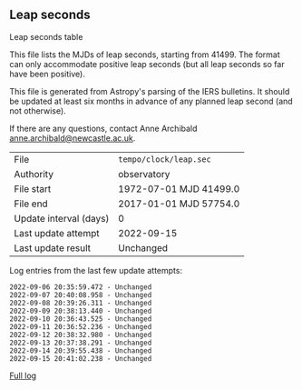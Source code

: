 
## Leap seconds

Leap seconds table

This file lists the MJDs of leap seconds, starting from 41499.
The format can only accommodate positive leap seconds (but all
leap seconds so far have been positive).

This file is generated from Astropy's parsing of the IERS
bulletins. It should be updated at least six months in advance
of any planned leap second (and not otherwise).

If there are any questions, contact Anne Archibald
<anne.archibald@newcastle.ac.uk>.

|     |     |
|:--- |:--- |
| File | `tempo/clock/leap.sec` |
| Authority | observatory |
| File start | 1972-07-01 MJD 41499.0 |
| File end | 2017-01-01 MJD 57754.0 |
| Update interval (days) | 0 |
| Last update attempt | 2022-09-15 |
| Last update result | Unchanged |

Log entries from the last few update attempts:
```
2022-09-06 20:35:59.472 - Unchanged
2022-09-07 20:40:08.958 - Unchanged
2022-09-08 20:39:26.311 - Unchanged
2022-09-09 20:38:13.440 - Unchanged
2022-09-10 20:36:43.525 - Unchanged
2022-09-11 20:36:52.236 - Unchanged
2022-09-12 20:38:32.980 - Unchanged
2022-09-13 20:37:38.291 - Unchanged
2022-09-14 20:39:55.438 - Unchanged
2022-09-15 20:41:02.238 - Unchanged
```
[Full log](https://raw.githubusercontent.com/ipta/pulsar-clock-corrections/main/log/tempo/clock/leap.sec.log)
